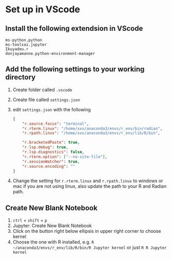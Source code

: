 # Set up in VScode

## Install the following extendsion in VScode

```console
ms-python.python
ms-toolsai.jupyter
Ikuyadeu.r
donjayamanne.python-environment-manager
```

## Add the following settings to your working directory

1. Create folder called ```.vscode```
2. Create file called ```settings.json```
3. edit ```settings.json``` with the following

    ```json
    {
        "r.source.focus": "terminal",
        "r.rterm.linux": "/home/xxx/anaconda3/envs/r_env/bin/radian",
        "r.rpath.linux": "/home/xxx/anaconda3/envs/r_env/lib/R/bin",

        "r.bracketedPaste": true,
        "r.lsp.debug": true,
        "r.lsp.diagnostics": false,
        "r.rterm.option": ["--no-site-file"],
        "r.sessionWatcher": true,
        "r.source.encoding": ""
    }
    ```

4. Change the setting for ```r.rterm.linux``` and ```r.rpath.linux``` to windows or mac if you are not using linux, also update the path to your R and Radian path.

## Create New Blank Notebook

1. ```ctrl``` + ```shift``` + ```p```
2. Jupyter: Create New Blank Notebook
3. Click on the button right below ellipsis in upper right corner to choose kernel
4. Choose the one with R installed, e.g. ```R ~/anaconda3/envs/r_env/lib/R/bin/R Jupyter kernel``` or just ```R R Jupyter kernel```